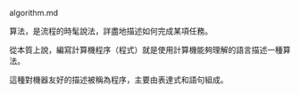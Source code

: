 algorithm.md

算法，是流程的時髦說法，詳盡地描述如何完成某項任務。

從本質上說，編寫計算機程序（程式）就是使用計算機能夠理解的語言描述一種算法。

這種對機器友好的描述被稱為程序，主要由表達式和語句組成。